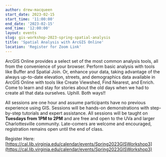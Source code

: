```yaml
---
author: drew-macqueen
start_date: 2023-02-15
start_time: '11:00:00'
end_date: '2023-02-15'
end_time: '12:00:00'
layout: events
slug: gis-workshop-2023-spring-spatial-analysis
title: 'Spatial Analysis with ArcGIS Online'
location: 'Register for Zoom Link'
---
```


ArcGIS Online provides a select set of the most common analysis tools, all from the convenience of your browser. Perform basic analysis with tools like Buffer and Spatial Join. Or, enhance your data, taking advantage of the always up-to-date elevation, streets, and demographics data available in ArcGIS Online with tools like Create Viewshed, Find Nearest, and Enrich. Come to learn and stay for stories about the old days when we had to create all that data ourselves. Uphill. Both ways!! 

All sessions are one hour and assume participants have no previous experience using GIS.  Sessions will be hands-on demonstrations with step-by-step tutorials and expert assistance.  All sessions will be taught on **Tuesdays from 1PM to 2PM** and are free and open to the UVa and larger Charlottesville community. Late-comers are welcome and encouraged, registration remains open until the end of class.

Register Here: [https://cal.lib.virginia.edu/calendar/events/Spring2023GISWorkshop3](https://cal.lib.virginia.edu/calendar/events/Spring2023GISWorkshop3)